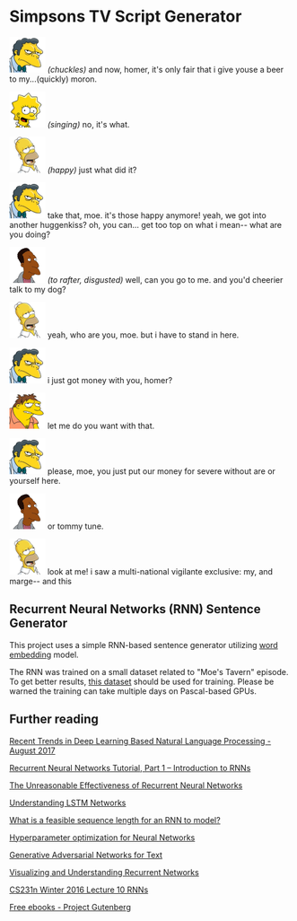 # Simpsons TV Script Generator

![Moe](Images/moe.png) *(chuckles)* and now, homer, it's only fair that i give youse a beer to my...(quickly) moron.

![Lisa](Images/lisa.png) *(singing)* no, it's what.

![Homer](Images/homer.png) *(happy)* just what did it?

![Moe](Images/moe.png) take that, moe. it's those happy anymore! yeah, we got into another huggenkiss? oh, you can... get too top on what i mean-- what are you doing?

![Carl](Images/carl.png) *(to rafter, disgusted)* well, can you go to me. and you'd cheerier talk to my dog?

![Homer](Images/homer.png) yeah, who are you, moe. but i have to stand in here.

![Moe](Images/moe.png) i just got money with you, homer?

![Barney](Images/barney.png) let me do you want with that.

![Moe](Images/moe.png) please, moe, you just put our money for severe without are or yourself here.

![Carl](Images/carl.png) or tommy tune.

![Homer](Images/homer.png) look at me! i saw a multi-national vigilante exclusive: my, and marge-- and this

## Recurrent Neural Networks (RNN) Sentence Generator

This project uses a simple RNN-based sentence generator utilizing [word embedding](https://en.wikipedia.org/wiki/Word_embedding) model.

The RNN was trained on a small dataset related to "Moe's Tavern" episode. To get better results, [this dataset](https://www.kaggle.com/wcukierski/the-simpsons-by-the-data) should be used for training. Please be warned the training can take multiple days on Pascal-based GPUs.

## Further reading

[Recent Trends in Deep Learning Based Natural Language Processing - August 2017](https://arxiv.org/pdf/1708.02709.pdf)

[Recurrent Neural Networks Tutorial, Part 1 – Introduction to RNNs](http://www.wildml.com/2015/09/recurrent-neural-networks-tutorial-part-1-introduction-to-rnns/)

[The Unreasonable Effectiveness of Recurrent Neural Networks](http://karpathy.github.io/2015/05/21/rnn-effectiveness/)

[Understanding LSTM Networks](http://colah.github.io/posts/2015-08-Understanding-LSTMs/)

[What is a feasible sequence length for an RNN to model?](https://stats.stackexchange.com/questions/158834/what-is-a-feasible-sequence-length-for-an-rnn-to-model)

[Hyperparameter optimization for Neural Networks](http://neupy.com/2016/12/17/hyperparameter_optimization_for_neural_networks.html)

[Generative Adversarial Networks for Text](https://www.reddit.com/r/MachineLearning/comments/40ldq6/generative_adversarial_networks_for_text/)

[Visualizing and Understanding Recurrent Networks](https://arxiv.org/abs/1506.02078)

[CS231n Winter 2016 Lecture 10 RNNs](https://www.youtube.com/watch?v=cO0a0QYmFm8)

[Free ebooks - Project Gutenberg](http://www.gutenberg.org/)
